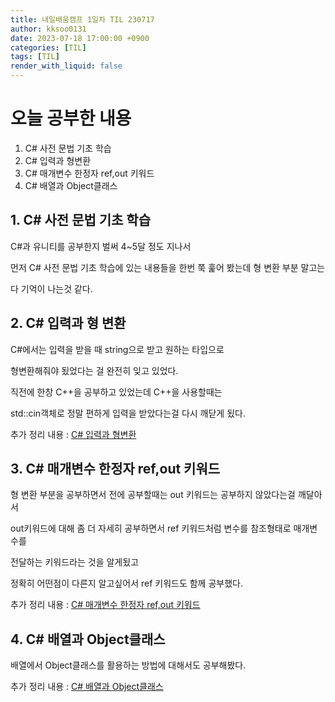 ```yaml
---
title: 내일배움캠프 1일차 TIL 230717
author: kksoo0131
date: 2023-07-18 17:00:00 +0900
categories: [TIL]
tags: [TIL]
render_with_liquid: false
---
```


# 오늘 공부한 내용
1. C# 사전 문법 기초 학습
2. C# 입력과 형변환
3. C# 매개변수 한정자 ref,out 키워드
4. C# 배열과 Object클래스


## 1. C# 사전 문법 기초 학습

C#과 유니티를 공부한지 벌써 4~5달 정도 지나서

먼저 C# 사전 문법 기초 학습에 있는 내용들을 한번 쭉 훑어 봤는데 형 변환 부분 말고는 

다 기억이 나는것 같다.

## 2. C# 입력과 형 변환

C#에서는 입력을 받을 때 string으로 받고 원하는 타입으로 
 
 형변환해줘야 됬었다는 걸 완전히 잊고 있었다.

직전에 한창 C++을 공부하고 있었는데 C++을 사용할때는

 std::cin객체로 정말 편하게 입력을 받았다는걸 다시 깨닫게 됬다.

 추가 정리 내용 : [C# 입력과 형변환 ](https://kksoo0131.github.io/posts/CSharp-1/)

 

## 3. C# 매개변수 한정자 ref,out 키워드

 
형 변환 부분을 공부하면서 전에 공부할때는 out 키워드는 공부하지 않았다는걸 깨달아서 

out키워드에 대해 좀 더 자세히 공부하면서 ref 키워드처럼 변수를 참조형태로 매개변수를 

전달하는 키워드라는 것을 알게됬고 

정확히 어떤점이 다른지 알고싶어서 ref 키워드도 함께 공부했다.

추가 정리 내용 : [C# 매개변수 한정자 ref,out 키워드](https://kksoo0131.github.io/posts/CSharp-3/)

## 4. C# 배열과 Object클래스

배열에서 Object클래스를 활용하는 방법에 대해서도 공부해봤다.

추가 정리 내용 : [C# 배열과 Object클래스](https://kksoo0131.github.io/posts/CSharp-2/)
